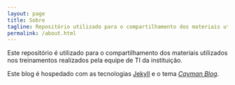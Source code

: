 ```yaml
---
layout: page
title: Sobre
tagline: Repositório utilizado para o compartilhamento dos materiais utilizados nos treinamentos da TI.
permalink: /about.html
---
```


Este repositório é utilizado para o compartilhamento dos materiais utilizados nos treinamentos realizados pela equipe de TI da instituição.

Este blog é hospedado com as tecnologias [Jekyll](https://github.com/jekyll/jekyll) e o tema [_Cayman Blog_](https://lorepirri.github.io/cayman-blog/).
